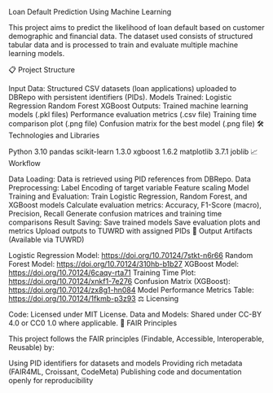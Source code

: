 Loan Default Prediction Using Machine Learning

This project aims to predict the likelihood of loan default based on customer demographic and financial data. The dataset used consists of structured tabular data and is processed to train and evaluate multiple machine learning models.

📋 Project Structure

Input Data: Structured CSV datasets (loan applications) uploaded to DBRepo with persistent identifiers (PIDs).
Models Trained:
Logistic Regression
Random Forest
XGBoost
Outputs:
Trained machine learning models (.pkl files)
Performance evaluation metrics (.csv file)
Training time comparison plot (.png file)
Confusion matrix for the best model (.png file)
🛠️ Technologies and Libraries

Python 3.10
pandas
scikit-learn 1.3.0
xgboost 1.6.2
matplotlib 3.7.1
joblib
📈 Workflow

Data Loading: Data is retrieved using PID references from DBRepo.
Data Preprocessing:
Label Encoding of target variable
Feature scaling
Model Training and Evaluation:
Train Logistic Regression, Random Forest, and XGBoost models
Calculate evaluation metrics: Accuracy, F1-Score (macro), Precision, Recall
Generate confusion matrices and training time comparisons
Result Saving:
Save trained models
Save evaluation plots and metrics
Upload outputs to TUWRD with assigned PIDs
📂 Output Artifacts (Available via TUWRD)

Logistic Regression Model: https://doi.org/10.70124/7stkt-n6r66
Random Forest Model: https://doi.org/10.70124/310hb-b1b27
XGBoost Model: https://doi.org/10.70124/6caqy-rta71
Training Time Plot: https://doi.org/10.70124/xnkf1-7e276
Confusion Matrix (XGBoost): https://doi.org/10.70124/zx8g1-hn084
Model Performance Metrics Table: https://doi.org/10.70124/1fkmb-p3z93
⚖️ Licensing

Code: Licensed under MIT License.
Data and Models: Shared under CC-BY 4.0 or CC0 1.0 where applicable.
🧠 FAIR Principles

This project follows the FAIR principles (Findable, Accessible, Interoperable, Reusable) by:

Using PID identifiers for datasets and models
Providing rich metadata (FAIR4ML, Croissant, CodeMeta)
Publishing code and documentation openly for reproducibility

